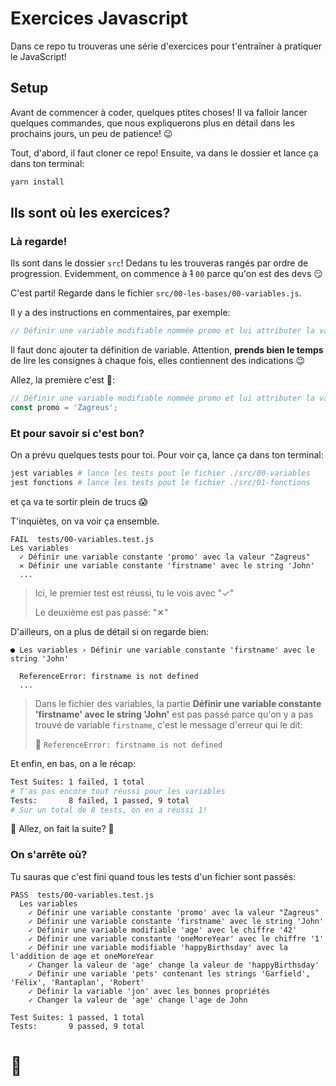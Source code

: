 # Exercices Javascript

Dans ce repo tu trouveras une série d'exercices pour t'entraîner à pratiquer le JavaScript!

## Setup

Avant de commencer à coder, quelques ptites choses!
Il va falloir lancer quelques commandes, que nous expliquerons plus en détail dans les prochains jours, un peu de patience! 😉

Tout, d'abord, il faut cloner ce repo! Ensuite, va dans le dossier et lance ça dans ton terminal:

```bash
yarn install
```

## Ils sont où les exercices?

### Là regarde!

Ils sont dans le dossier `src`! Dedans tu les trouveras rangés par ordre de progression. Evidemment, on commence à ~~1~~ `00` parce qu'on est des devs 😏

C'est parti! Regarde dans le fichier `src/00-les-bases/00-variables.js`.

Il y a des instructions en commentaires, par exemple:

```js
// Définir une variable modifiable nommée promo et lui attributer la valeur "Zagreus"
```

Il faut donc ajouter ta définition de variable. Attention, **prends bien le temps** de lire les consignes à chaque fois, elles contiennent des indications 😉

Allez, la première c'est 🎁:

```js
// Définir une variable modifiable nommée promo et lui attributer la valeur "Zagreus"
const promo = 'Zagreus';
```

### Et pour savoir si c'est bon?

On a prévu quelques tests pour toi. Pour voir ça, lance ça dans ton terminal:

```bash
jest variables # lance les tests pout le fichier ./src/00-variables
jest fonctions # lance les tests pout le fichier ./src/01-fonctions
```

et ça va te sortir plein de trucs 😱

T'inquiètes, on va voir ça ensemble.

```
FAIL  tests/00-variables.test.js
Les variables
  ✓ Définir une variable constante 'promo' avec la valeur "Zagreus"
  ✕ Définir une variable constante 'firstname' avec le string 'John'
  ...
```

> Ici, le premier test est réussi, tu le vois avec "✓"
>
> Le deuxième est pas passé: "✕"

D'ailleurs, on a plus de détail si on regarde bien:

```
● Les variables › Définir une variable constante 'firstname' avec le string 'John'

  ReferenceError: firstname is not defined
  ...
```

> Dans le fichier des variables, la partie **Définir une variable constante 'firstname' avec le string 'John'** est pas passé parce qu'on y a pas trouvé de variable `firstname`, c'est le message d'erreur qui le dit:
>
> 🤖 `ReferenceError: firstname is not defined`

Et enfin, en bas, on a le récap:

```bash
Test Suites: 1 failed, 1 total
# T'as pas encore tout réussi pour les variables
Tests:       8 failed, 1 passed, 9 total
# Sur un total de 8 tests, on en a réussi 1!
```

💪 Allez, on fait la suite? 💪

### On s'arrête où?

Tu sauras que c'est fini quand tous les tests d'un fichier sont passés:
```
PASS  tests/00-variables.test.js
  Les variables
    ✓ Définir une variable constante 'promo' avec la valeur "Zagreus"
    ✓ Définir une variable constante 'firstname' avec le string 'John'
    ✓ Définir une variable modifiable 'age' avec le chiffre '42'
    ✓ Définir une variable constante 'oneMoreYear' avec le chiffre '1'
    ✓ Définir une variable modifiable 'happyBirthsday' avec la l'addition de age et oneMoreYear
    ✓ Changer la valeur de 'age' change la valeur de 'happyBirthsday'
    ✓ Définir une variable 'pets' contenant les strings 'Garfield', 'Félix', 'Rantaplan', 'Robert'
    ✓ Définir la variable 'jon' avec les bonnes propriétés
    ✓ Changer la valeur de 'age' change l'age de John

Test Suites: 1 passed, 1 total
Tests:       9 passed, 9 total
```

# 🤩
